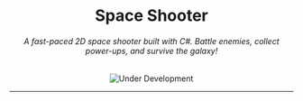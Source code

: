 <h1 align="center">Space Shooter</h1>
<h6 align="center">A fast-paced 2D space shooter built with C#. Battle enemies, collect power-ups, and survive the galaxy!</h6>

<p align="center">
  <img src="https://img.shields.io/badge/Status-Under%20Development-yellow?style=for-the-badge" alt="Under Development"/>
</p>

---
